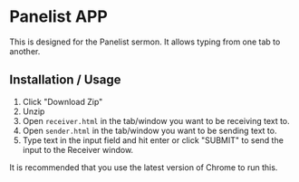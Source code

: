 # Panelist APP

This is designed for the Panelist sermon. It allows typing from one tab to another.

## Installation / Usage
1. Click "Download Zip"
2. Unzip
3. Open `receiver.html` in the tab/window you want to be receiving text to.
4. Open `sender.html` in the tab/window you want to be sending text to.
5. Type text in the input field and hit enter or click "SUBMIT" to send the input to the Receiver window.

It is recommended that you use the latest version of Chrome to run this.